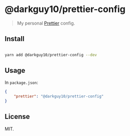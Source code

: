 # @darkguy10/prettier-config

> My personal [Prettier](https://prettier.io/) config.

## Install

```bash

yarn add @darkguy10/prettier-config --dev

```

## Usage

In `package.json`:

```json
{
	"prettier": "@darkguy10/prettier-config"
}
```

## License

MIT.
